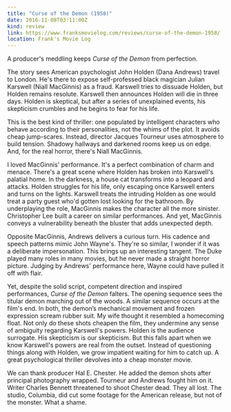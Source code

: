 ```yaml
---
title: "Curse of the Demon (1958)"
date: 2016-11-08T03:11:00Z
kind: review
link: https://www.franksmovielog.com/reviews/curse-of-the-demon-1958/
location: Frank's Movie Log
---
```


A producer's meddling keeps _Curse of the Demon_ from perfection.

The story sees American psychologist John Holden (Dana Andrews) travel to London. He's there to expose self-professed black magician Julian Karswell (Niall MacGinnis) as a fraud. Karswell tries to dissuade Holden, but Holden remains resolute. Karswell then announces Holden will die in three days. Holden is skeptical, but after a series of unexplained events, his skepticism crumbles and he begins to fear for his life.

This is the best kind of thriller: one populated by intelligent characters who behave according to their personalities, not the whims of the plot. It avoids cheap jump-scares. Instead, director Jacques Tourneur uses atmosphere to build tension. Shadowy hallways and darkened rooms keep us on edge. And, for the real horror, there's Niall MacGinnis.

I loved MacGinnis' performance. It's a perfect combination of charm and menace. There's a great scene where Holden has broken into Karswell's palatial home. In the darkness, a house cat transforms into a leopard and attacks. Holden struggles for his life, only escaping once Karswell enters and turns on the lights. Karswell treats the intruding Holden as one would treat a party guest who'd gotten lost looking for the bathroom. By underplaying the role, MacGinnis makes the character all the more sinister. Christopher Lee built a career on similar performances. And yet, MacGinnis conveys a vulnerability beneath the bluster that adds unexpected depth.

Opposite MacGinnis, Andrews delivers a curious turn. His cadence and speech patterns mimic John Wayne's. They're so similar, I wonder if it was a deliberate impersonation. This brings up an interesting tangent. The Duke played many roles in many movies, but he never made a straight horror picture. Judging by Andrews' performance here, Wayne could have pulled it off with flair.

Yet, despite the solid script, competent direction and inspired performances, _Curse of the Demon_ falters. The opening sequence sees the titular demon marching out of the woods. A similar sequence occurs at the film's end. In both, the demon’s mechanical movement and frozen expression scream rubber suit. My wife thought it resembled a homecoming float. Not only do these shots cheapen the film, they undermine any sense of ambiguity regarding Karswell's powers. Holden is the audience surrogate. His skepticism is our skepticism. But this falls apart when we know Karswell's powers are real from the outset. Instead of questioning things along with Holden, we grow impatient waiting for him to catch up. A great psychological thriller devolves into a cheap monster movie.

We can thank producer Hal E. Chester. He added the demon shots after principal photography wrapped. Tourneur and Andrews fought him on it. Writer Charles Bennett threatened to shoot Chester dead. They all lost. The studio, Columbia, did cut some footage for the American release, but not of the monster. What a shame.